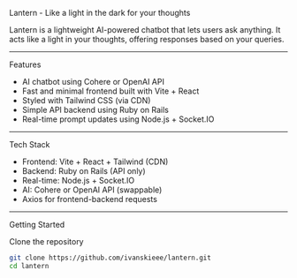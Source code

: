 Lantern - Like a light in the dark for your thoughts

Lantern is a lightweight AI-powered chatbot that lets users ask anything. It acts like a light in your thoughts, offering responses based on your queries.

---

Features

- AI chatbot using Cohere or OpenAI API
- Fast and minimal frontend built with Vite + React
- Styled with Tailwind CSS (via CDN)
- Simple API backend using Ruby on Rails
- Real-time prompt updates using Node.js + Socket.IO

---

Tech Stack

- Frontend: Vite + React + Tailwind (CDN)
- Backend: Ruby on Rails (API only)
- Real-time: Node.js + Socket.IO
- AI: Cohere or OpenAI API (swappable)
- Axios for frontend-backend requests

---

Getting Started

Clone the repository

```bash
git clone https://github.com/ivanskieee/lantern.git
cd lantern
